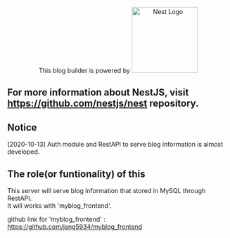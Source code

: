 <p align="center">
  This blog builder is powered by 
  <a href="http://nestjs.com/" target="blank"><img src="https://nestjs.com/img/logo_text.svg" width="150" alt="Nest Logo" /></a>
</p>
  
  [travis-image]: https://api.travis-ci.org/nestjs/nest.svg?branch=master
  [travis-url]: https://travis-ci.org/nestjs/nest
  [linux-image]: https://img.shields.io/travis/nestjs/nest/master.svg?label=linux
  [linux-url]: https://travis-ci.org/nestjs/nest
  
  ## For more information about NestJS, visit https://github.com/nestjs/nest repository.
  
  ## Notice

  [2020-10-13] Auth module and RestAPI to serve blog information is almost developed.

  ## The role(or funtionality) of this

  This server will serve blog information that stored in MySQL through RestAPI.<br>
  It will works with 'myblog_frontend'.

  github link for 'myblog_frontend' : https://github.com/jang5934/myblog_frontend

  
